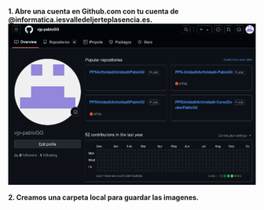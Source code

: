 __1. Abre una cuenta en Github.com con tu cuenta de @informatica.iesvalledeljerteplasencia.es.__
![](/imagenes/Cap5.png)

__2. Creamos una carpeta local para guardar las imagenes.__

